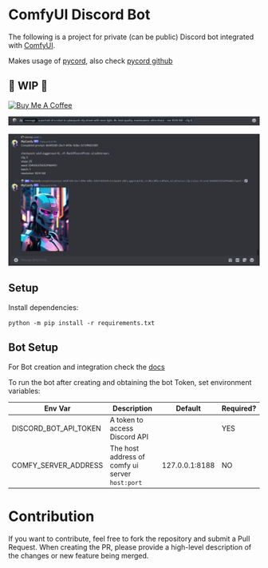 # ComfyUI Discord Bot

The following is a project for private (can be public) Discord bot integrated with [ComfyUI](https://github.com/comfyanonymous/ComfyUI).

Makes usage of [pycord](https://guide.pycord.dev/installation), also check [pycord github](https://github.com/Pycord-Development/pycord/)

## 🚦 WIP 🚦

<a href="https://www.buymeacoffee.com/stavsapq" target="_blank"><img src="https://cdn.buymeacoffee.com/buttons/default-orange.png" alt="Buy Me A Coffee" height="30" width="150"></a>

![pic](.meta/prompt.png)

![pic](.meta/screenshot.png)

## Setup

Install dependencies:

```shell
python -m pip install -r requirements.txt
```

## Bot Setup

For Bot creation and integration check the [docs](Docs/BotSetup.md)

To run the bot after creating and obtaining the bot Token, set environment variables:


| Env Var | Description                                     | Default        | Required? |
|---------|-------------------------------------------------|----------------|-----------|
| DISCORD_BOT_API_TOKEN  | A token to access Discord API                   |                | YES     |
| COMFY_SERVER_ADDRESS | The host address of comfy ui server `host:port` | 127.0.0.1:8188 | NO      |

# Contribution

If you want to contribute, feel free to fork the repository and submit a Pull Request. When creating the PR, please provide a high-level description of the changes or new feature being merged.